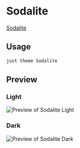 # Sodalite

[Sodalite](https://twitter.com/tomzorz_)

## Usage

```bash
just theme Sodalite
```

## Preview

### Light

![Preview of Sodalite Light](preview-light.png)

### Dark

![Preview of Sodalite Dark](preview-dark.png)
